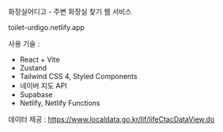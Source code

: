 화장실어디고 - 주변 화장실 찾기 웹 서비스

toilet-urdigo.netlify.app

사용 기술 :
  - React + Vite
  - Zustand
  - Tailwind CSS 4, Styled Components
  - 네이버 지도 API
  - Supabase
  - Netlify, Netlify Functions


데이터 제공 : 
https://www.localdata.go.kr/lif/lifeCtacDataView.do
